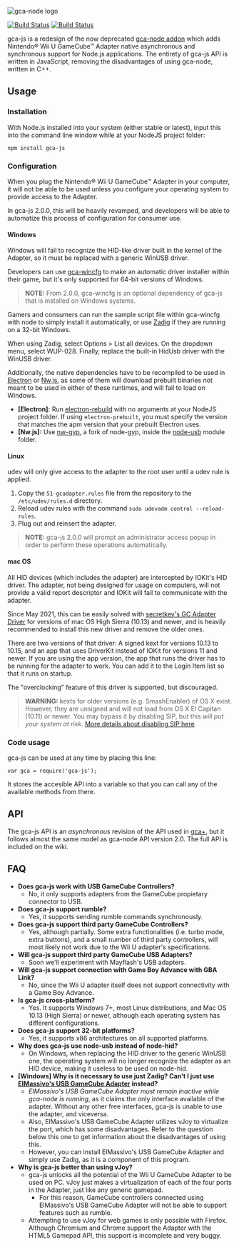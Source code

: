 ![gca-node logo][logo]

[![Build Status](https://travis-ci.org/YonicDev/gca-js.svg?branch=master)](https://travis-ci.org/YonicDev/gca-js) [![Build Status](https://ci.appveyor.com/api/projects/status/6oocja2ekd47a3pp?svg=true)](https://ci.appveyor.com/project/yonicstudios/gca-js)

gca-js is a redesign of the now deprecated [gca-node addon][1] which adds Nintendo&reg; Wii U GameCube&trade; Adapter native asynchronous and synchronous support for Node.js applications.
The entirety of gca-js API is written in JavaScript, removing the disadvantages of using gca-node, written in C++.

## Usage

### Installation
With Node.js installed into your system (either stable or latest), input this into the command line window while at your NodeJS project folder:

    npm install gca-js

### Configuration
When you plug the Nintendo&reg; Wii U GameCube&trade; Adapter  in your computer, it will not be able to be used unless you configure your operating system to provide access to the Adapter.

In gca-js 2.0.0, this will be heavily revamped, and developers will be able to automatize this process of configuration for consumer use.

#### Windows
Windows will fail to recognize the HID-like driver built in the kernel of the Adapter, so it must be replaced with a generic WinUSB driver.

Developers can use [gca-wincfg](https://github.com/YonicDev/gca-wincfg) to make an automatic driver installer within their game, but it's only supported for 64-bit versions of Windows.

> **NOTE:** From 2.0.0, gca-wincfg is an optional dependency of gca-js that is installed on Windows systems.

Gamers and consumers can run the sample script file within gca-wincfg with node to simply install it automatically, or use [Zadig](http://zadig.akeo.ie/downloads/zadig-2.3.exe) if they are running on a 32-bit Windows.

When using Zadig, select Options > List all devices. On the dropdown menu, select WUP-028. Finally, replace the built-in HidUsb driver with the WinUSB driver.

Additionally, the native dependencies have to be recompiled to be used in [Electron](https://github.com/electron/electron) or [Nw.js](https://github.com/nwjs/nw.js), as some of them will download prebuilt binaries not meant to be used in either of these runtimes, and will fail to load on Windows.

* **[Electron]:** Run [electron-rebuild](https://github.com/electron/electron-rebuild) with no arguments at your NodeJS project folder. If using `electron-prebuilt`, you must specify the version that matches the apm version that your prebuilt Electron uses.
* **[Nw.js]:** Use [nw-gyp](https://github.com/nwjs/nw-gyp), a fork of node-gyp, inside the [node-usb](https://github.com/tessel/node-usb) module folder.

#### Linux
udev will only give access to the adapter to the root user until a udev rule is applied.
1. Copy the `51-gcadapter.rules` file from the repository to the `/etc/udev/rules.d` directory.
2. Reload udev rules with the command `sudo udevadm control --reload-rules`.
3. Plug out and reinsert the adapter.

> **NOTE:** gca-js 2.0.0 will prompt an administrator access popup in order to perform these operations automatically.

#### mac OS
All HID devices (which includes the adapter) are intercepted by IOKit's HID driver. The adapter, not being designed for usage on computers, will not provide a valid report descriptor and IOKit will fail to communicate with the adapter.

Since May 2021, this can be easily solved with [secretkey's GC Adapter Driver](https://secretkeys.io/gcadapterdriver/) for versions of mac OS High Sierra (10.13) and newer, and is heavily recommended to install this new driver and remove the older ones.

There are two versions of that driver: A signed kext for versions 10.13 to 10.15, and an app that uses DriverKit instead of IOKit for versions 11 and newer. If you are using the app version, the app that runs the driver has to be running for the adapter to work. You can add it to the Login Item list so that it runs on startup.

The "overclocking" feature of this driver is supported, but discouraged.

> **WARNING:** kexts for older versions (e.g. SmashEnabler) of OS X exist. However, they are unsigned and will not load from OS X El Capitan (10.11) or newer. You may bypass it by disabling SIP, but this *will put your system at risk*. [More details about disabling SIP here](https://forums.dolphin-emu.org/Thread-os-x-gcn-adapter-kext-testers-wanted?pid=387495#pid387495).


### Code usage
gca-js can be used at any time by placing this line:

    var gca = require('gca-js');

It stores the accesible API into a variable so that you can call any of the available methods from there.

## API
The gca-js API is an *asynchronous* revision of the API used in [gca+][2], but it follows almost the same model as gca-node API version 2.0. The full API is included on the wiki.

## FAQ
  * **Does gca-js work with USB GameCube Controllers?**
     * No, it only supports adapters from the GameCube propietary connector to USB.
  * **Does gca-js support rumble?**
     * Yes, it supports sending rumble commands synchronously.
  * **Does gca-js support third party GameCube Controllers?**
     * Yes, although partially. Some extra functionalities (i.e. turbo mode, extra buttons), and a small number of third party controllers, will most likely not work due to the Wii U adapter's specifications.
  * **Will gca-js support third party GameCube USB Adapters?**
     * Soon we'll experiment with Mayflash's USB adapters.
  * **Will gca-js support connection with Game Boy Advance with GBA Link?**
     * No, since the Wii U adapter itself does not support connectivity with a Game Boy Advance.
  * **Is gca-js cross-platform?**
     * Yes. It supports Windows 7+, most Linux distributions, and Mac OS 10.13 (High Sierra) or newer, although each operating system has different configurations.
  * **Does gca-js support 32-bit platforms?**
     * Yes, it supports x86 architectures on all supported platforms.
  * **Why does gca-js use node-usb instead of node-hid?**
     * On Windows, when replacing the HID driver to the generic WinUSB one, the operating system will no longer recognize the adapter as an HID device, making it useless to be used on node-hid.
  * **[Windows] Why is it necessary to use just Zadig? Can't I just use [ElMassivo's USB GameCube Adapter][3] instead?**
     * *ElMassivo's USB GameCube Adapter must remain inactive while gca-node is running*, as it claims the only interface available of the adapter. Without any other free interfaces, gca-js is unable to use the adapter, and viceversa.
     * Also, ElMassivo's USB GameCube Adapter utilizes vJoy to virtualize the port, which has some disadvantages. Refer to the question below this one to get information about the disadvantages of using this.
     * However, you can install ElMassivo's USB GameCube Adapter and simply use Zadig, as it is a component of this program.
  * **Why is gca-js better than using vJoy?**
     * gca-js unlocks all the potential of the Wii U GameCube Adapter to be used on PC. vJoy just makes a virtualization of each of the four ports in the Adapter, just like any generic gamepad.
       * For this reason, GameCube controllers connected using ElMassivo's USB GameCube Adapter will not be able to support features such as rumble.
     * Attempting to use vJoy for web games is only possible with Firefox. Although Chromium and Chrome support the Adapter with the HTML5 Gamepad API, this support is incomplete and very buggy.

[logo]: http://i.imgur.com/ggbYe8v.png
[1]: https://github.com/yonicstudios/gca-node
[2]: https://github.com/yonicstudios/gca-plus
[3]: http://m4sv.com/page/wii-u-gcn-usb-driver
